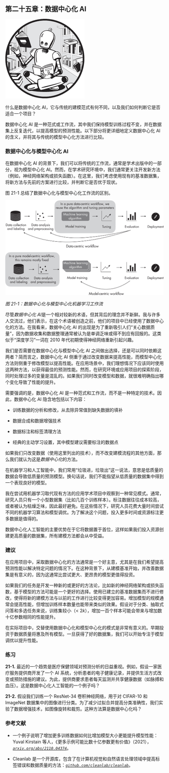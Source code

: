 ## 第二十五章：**数据中心化 AI**

![Image](img/common.jpg)

什么是数据中心化 AI，它与传统的建模范式有何不同，以及我们如何判断它是否适合一个项目？

数据中心化 AI 是一种范式或工作流，其中我们保持模型训练过程不变，并在数据集上反复迭代，以提高模型的预测性能。以下部分将更详细地定义数据中心化 AI 的含义，并将其与传统的模型中心化方法进行比较。

### **数据中心化与模型中心化 AI**

在数据中心化 AI 的背景下，我们可以将传统的工作流，通常是学术出版中的一部分，视为模型中心化 AI。然而，在学术研究环境中，我们通常更关注开发新方法（例如，神经网络架构或损失函数）。在这里，我们考虑使用现有的基准数据集，将新方法与先前的方案进行比较，并判断它是否优于现状。

图 21-1 总结了数据中心化与模型中心化工作流的区别。

![Image](img/21fig01.jpg)

*图 21-1：数据中心化与模型中心化机器学习工作流*

尽管*数据中心化 AI*是一个相对较新的术语，但其背后的理念并不新鲜。我与许多人交流过，他们表示，在这个术语被创造之前，他们的项目中已经使用了数据中心化的方法。在我看来，数据中心化 AI 的出现是为了重新吸引人们“关心数据质量”，因为数据收集和数据整理通常被认为是单调乏味或得不到应有回报的。这类似于“深度学习”一词在 2010 年代初期使得神经网络重新引起兴趣。

我们是否需要在数据中心化与模型中心化 AI 之间做出选择，还是可以同时依赖这两者？简而言之，数据中心化 AI 侧重于通过改变数据来提高性能，而模型中心化方法则侧重于修改模型以提高性能。在应用场景中，我们理想情况下应该同时使用这两种方法，以获得最佳的预测性能。然而，在研究环境或应用项目的探索阶段，同时处理过多的变量是混乱的。如果我们同时改变模型和数据，就很难明确指出哪个变化导致了性能的提升。

需要强调的是，数据中心化 AI 是一种范式和工作流，而不是一种特定的技术。因此，数据中心化 AI 隐含地包括以下内容：

+   训练数据的分析和修改，从去除异常值到缺失数据的填补

+   数据合成和数据增强技术

+   数据标注和标签清理方法

+   经典的主动学习设置，其中模型建议需要标注的数据点

如果我们只改变数据（使用这里列出的技术），而不改变建模流程的其他方面，那么我们就认为这是*数据中心化*的方法。

在机器学习和人工智能中，我们常用“垃圾进，垃圾出”这一说法，意思是低质量的数据会导致低质量的预测模型。换句话说，我们不能指望从低质量的数据集中得到一个表现良好的模型。

我在尝试用机器学习取代现有方法的应用学术项目中观察到一种常见模式。通常，研究人员只有一个小型数据集（比如几百个训练样本）。标注数据往往成本较高，或者被认为枯燥乏味，因此最好避免。在这些情况下，研究人员花费大量时间尝试不同的机器学习算法和模型调优。为了解决这个问题，投入更多时间或资源标注更多数据是值得的。

数据中心化人工智能的主要优势在于它将数据置于首位，这样如果我们投入资源创建更高质量的数据集，所有建模方法都会从中受益。

### **建议**

在应用项目中，采取数据中心化的方法通常是一个好主意，尤其是在我们希望提高预测性能以解决特定问题的情况下。在这种背景下，从建模基准开始，并改善数据集是有意义的，因为这通常比尝试更大、更昂贵的模型更值得投资。

如果我们的任务是开发一种新的或更好的方法论，比如新的神经网络架构或损失函数，基于模型的方法可能是一个更好的选择。使用已建立的基准数据集而不进行修改，使得将新的建模方法与以前的工作进行比较变得更加容易。增加模型的规模通常会提高性能，但增加训练样本数量也能带来类似的效果。假设对于分类、抽取式问答和多选任务来说，训练集较小（< 2*k*），增加一百个样本可能会带来与增加数十亿参数相同的性能提升。

在实际项目中，交替使用数据中心化和模型中心化的模式是非常有意义的。早期投资于数据质量将惠及所有模型。一旦获得了好的数据集，我们可以开始专注于模型调优以提升性能。

### **练习**

**21-1.** 最近的一个趋势是医疗保健领域对预测分析的日益重视。例如，假设一家医疗服务提供商开发了一个 AI 系统，分析患者的电子健康记录，并提供生活方式改变或预防措施的建议。为此，提供商要求患者每天监测并共享健康数据（如脉搏和血压）。这是数据中心化人工智能的一个例子吗？

**21-2.** 假设我们训练一个 ResNet-34 卷积神经网络，用于对 CIFAR-10 和 ImageNet 数据集中的图像进行分类。为了减少过拟合并提高分类准确性，我们实验了数据增强技术，如图像旋转和裁剪。这种方法算是数据中心化吗？

### **参考文献**

+   一个例子说明了增加更多训练数据如何比增加模型大小更能提升模型性能：Yuval Kirstain 等人，《更多示例可能比数十亿参数更有价值》（2021），*[`arxiv.org/abs/2110.04374`](https://arxiv.org/abs/2110.04374)*。

+   Cleanlab 是一个开源库，包含了在计算机视觉和自然语言处理领域中提高标签错误和数据质量的方法：*[`github.com/cleanlab/cleanlab`](https://github.com/cleanlab/cleanlab)*。
